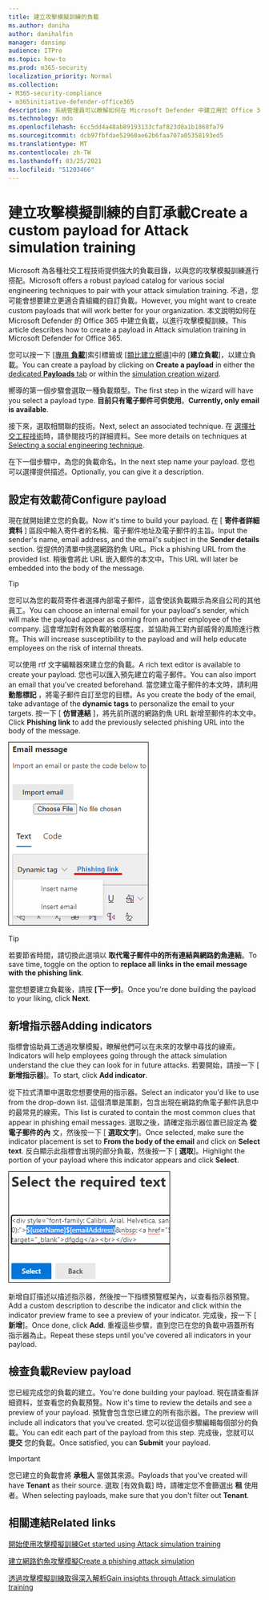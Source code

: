 ```yaml
---
title: 建立攻擊模擬訓練的負載
ms.author: daniha
author: danihalfin
manager: dansimp
audience: ITPro
ms.topic: how-to
ms.prod: m365-security
localization_priority: Normal
ms.collection:
- M365-security-compliance
- m365initiative-defender-office365
description: 系統管理員可以瞭解如何在 Microsoft Defender 中建立用於 Office 365 的自訂負載，以進行攻擊模擬訓練。
ms.technology: mdo
ms.openlocfilehash: 6cc5dd4a48ab89193133cfaf823d0a1b1868fa79
ms.sourcegitcommit: dcb97fbfdae52960ae62b6faa707a05358193ed5
ms.translationtype: MT
ms.contentlocale: zh-TW
ms.lasthandoff: 03/25/2021
ms.locfileid: "51203466"
---
```

# <a name="create-a-custom-payload-for-attack-simulation-training"></a><span data-ttu-id="14692-103">建立攻擊模擬訓練的自訂承載</span><span class="sxs-lookup"><span data-stu-id="14692-103">Create a custom payload for Attack simulation training</span></span>

<span data-ttu-id="14692-104">Microsoft 為各種社交工程技術提供強大的負載目錄，以與您的攻擊模擬訓練進行搭配。</span><span class="sxs-lookup"><span data-stu-id="14692-104">Microsoft offers a robust payload catalog for various social engineering techniques to pair with your attack simulation training.</span></span> <span data-ttu-id="14692-105">不過，您可能會想要建立更適合貴組織的自訂負載。</span><span class="sxs-lookup"><span data-stu-id="14692-105">However, you might want to create custom payloads that will work better for your organization.</span></span> <span data-ttu-id="14692-106">本文說明如何在 Microsoft Defender 的 Office 365 中建立負載，以進行攻擊模擬訓練。</span><span class="sxs-lookup"><span data-stu-id="14692-106">This article describes how to create a payload in Attack simulation training in Microsoft Defender for Office 365.</span></span>

<span data-ttu-id="14692-107">您可以按一下 [[專用 **負載**]](https://security.microsoft.com/attacksimulator?viewid=payload)索引標籤或 [[類比建立嚮導]](attack-simulation-training.md#selecting-a-payload)中的 [**建立負載**]，以建立負載。</span><span class="sxs-lookup"><span data-stu-id="14692-107">You can create a payload by clicking on **Create a payload** in either the [dedicated **Payloads** tab](https://security.microsoft.com/attacksimulator?viewid=payload) or within the [simulation creation wizard](attack-simulation-training.md#selecting-a-payload).</span></span>

<span data-ttu-id="14692-108">嚮導的第一個步驟會選取一種負載類型。</span><span class="sxs-lookup"><span data-stu-id="14692-108">The first step in the wizard will have you select a payload type.</span></span> <span data-ttu-id="14692-109">**目前只有電子郵件可供使用**。</span><span class="sxs-lookup"><span data-stu-id="14692-109">**Currently, only email is available**.</span></span>

<span data-ttu-id="14692-110">接下來，選取相關聯的技術。</span><span class="sxs-lookup"><span data-stu-id="14692-110">Next, select an associated technique.</span></span> <span data-ttu-id="14692-111">在 [選擇社交工程技術](attack-simulation-training.md#selecting-a-social-engineering-technique)時，請參閱技巧的詳細資料。</span><span class="sxs-lookup"><span data-stu-id="14692-111">See more details on techniques at [Selecting a social engineering technique](attack-simulation-training.md#selecting-a-social-engineering-technique).</span></span>

<span data-ttu-id="14692-112">在下一個步驟中，為您的負載命名。</span><span class="sxs-lookup"><span data-stu-id="14692-112">In the next step name your payload.</span></span> <span data-ttu-id="14692-113">您也可以選擇提供描述。</span><span class="sxs-lookup"><span data-stu-id="14692-113">Optionally, you can give it a description.</span></span>

## <a name="configure-payload"></a><span data-ttu-id="14692-114">設定有效載荷</span><span class="sxs-lookup"><span data-stu-id="14692-114">Configure payload</span></span>

<span data-ttu-id="14692-115">現在就開始建立您的負載。</span><span class="sxs-lookup"><span data-stu-id="14692-115">Now it's time to build your payload.</span></span> <span data-ttu-id="14692-116">在 [ **寄件者詳細資料** ] 區段中輸入寄件者的名稱、電子郵件地址及電子郵件的主旨。</span><span class="sxs-lookup"><span data-stu-id="14692-116">Input the sender's name, email address, and the email's subject in the **Sender details** section.</span></span> <span data-ttu-id="14692-117">從提供的清單中挑選網路釣魚 URL。</span><span class="sxs-lookup"><span data-stu-id="14692-117">Pick a phishing URL from the provided list.</span></span> <span data-ttu-id="14692-118">稍後會將此 URL 嵌入郵件的本文中。</span><span class="sxs-lookup"><span data-stu-id="14692-118">This URL will later be embedded into the body of the message.</span></span>

> [!TIP]
> <span data-ttu-id="14692-119">您可以為您的載荷寄件者選擇內部電子郵件，這會使該負載顯示為來自公司的其他員工。</span><span class="sxs-lookup"><span data-stu-id="14692-119">You can choose an internal email for your payload's sender, which will make the payload appear as coming from another employee of the company.</span></span> <span data-ttu-id="14692-120">這會增加對有效負載的敏感程度，並協助員工對內部威脅的風險進行教育。</span><span class="sxs-lookup"><span data-stu-id="14692-120">This will increase susceptibility to the payload and will help educate employees on the risk of internal threats.</span></span>

<span data-ttu-id="14692-121">可以使用 rtf 文字編輯器來建立您的負載。</span><span class="sxs-lookup"><span data-stu-id="14692-121">A rich text editor is available to create your payload.</span></span> <span data-ttu-id="14692-122">您也可以匯入預先建立的電子郵件。</span><span class="sxs-lookup"><span data-stu-id="14692-122">You can also import an email that you've created beforehand.</span></span> <span data-ttu-id="14692-123">當您建立電子郵件的本文時，請利用 **動態標記** ，將電子郵件自訂至您的目標。</span><span class="sxs-lookup"><span data-stu-id="14692-123">As you create the body of the email, take advantage of the **dynamic tags** to personalize the email to your targets.</span></span> <span data-ttu-id="14692-124">按一下 [ **仿冒連結** ]，將先前所選的網路釣魚 URL 新增至郵件的本文中。</span><span class="sxs-lookup"><span data-stu-id="14692-124">Click **Phishing link** to add the previously selected phishing URL into the body of the message.</span></span>

![為 Office 365 的 Microsoft Defender 的負載建立中突出顯示網路釣魚連結和動態標記](../../media/attack-sim-preview-payload-email-body.png)

> [!TIP]
> <span data-ttu-id="14692-126">若要節省時間，請切換此選項以 **取代電子郵件中的所有連結與網路釣魚連結**。</span><span class="sxs-lookup"><span data-stu-id="14692-126">To save time, toggle on the option to **replace all links in the email message with the phishing link**.</span></span>

<span data-ttu-id="14692-127">當您想要建立負載後，請按 **[下一步]**。</span><span class="sxs-lookup"><span data-stu-id="14692-127">Once you're done building the payload to your liking, click **Next**.</span></span>

## <a name="adding-indicators"></a><span data-ttu-id="14692-128">新增指示器</span><span class="sxs-lookup"><span data-stu-id="14692-128">Adding indicators</span></span>

<span data-ttu-id="14692-129">指標會協助員工透過攻擊模擬，瞭解他們可以在未來的攻擊中尋找的線索。</span><span class="sxs-lookup"><span data-stu-id="14692-129">Indicators will help employees going through the attack simulation understand the clue they can look for in future attacks.</span></span> <span data-ttu-id="14692-130">若要開始，請按一下 [ **新增指示器**]。</span><span class="sxs-lookup"><span data-stu-id="14692-130">To start, click **Add indicator**.</span></span>

<span data-ttu-id="14692-131">從下拉式清單中選取您想要使用的指示器。</span><span class="sxs-lookup"><span data-stu-id="14692-131">Select an indicator you'd like to use from the drop-down list.</span></span> <span data-ttu-id="14692-132">這個清單是策劃，包含出現在網路釣魚電子郵件訊息中的最常見的線索。</span><span class="sxs-lookup"><span data-stu-id="14692-132">This list is curated to contain the most common clues that appear in phishing email messages.</span></span> <span data-ttu-id="14692-133">選取之後，請確定指示器位置已設定為 **從電子郵件的內** 文，然後按一下 [ **選取文字**]。</span><span class="sxs-lookup"><span data-stu-id="14692-133">Once selected, make sure the indicator placement is set to **From the body of the email** and click on **Select text**.</span></span> <span data-ttu-id="14692-134">反白顯示此指標會出現的部分負載，然後按一下 [ **選取**]。</span><span class="sxs-lookup"><span data-stu-id="14692-134">Highlight the portion of your payload where this indicator appears and click **Select**.</span></span>

![郵件內文中的突出顯示文字，以加入攻擊模擬訓練中的指示器](../../media/attack-sim-preview-select-text.png)

<span data-ttu-id="14692-136">新增自訂描述以描述指示器，然後按一下指標預覽框架內，以查看指示器預覽。</span><span class="sxs-lookup"><span data-stu-id="14692-136">Add a custom description to describe the indicator and click within the indicator preview frame to see a preview of your indicator.</span></span> <span data-ttu-id="14692-137">完成後，按一下 [ **新增**]。</span><span class="sxs-lookup"><span data-stu-id="14692-137">Once done, click **Add**.</span></span> <span data-ttu-id="14692-138">重複這些步驟，直到您已在您的負載中涵蓋所有指示器為止。</span><span class="sxs-lookup"><span data-stu-id="14692-138">Repeat these steps until you've covered all indicators in your payload.</span></span>

## <a name="review-payload"></a><span data-ttu-id="14692-139">檢查負載</span><span class="sxs-lookup"><span data-stu-id="14692-139">Review payload</span></span>

<span data-ttu-id="14692-140">您已經完成您的負載的建立。</span><span class="sxs-lookup"><span data-stu-id="14692-140">You're done building your payload.</span></span> <span data-ttu-id="14692-141">現在請查看詳細資料，並查看您的負載預覽。</span><span class="sxs-lookup"><span data-stu-id="14692-141">Now it's time to review the details and see a preview of your payload.</span></span> <span data-ttu-id="14692-142">預覽會包含您已建立的所有指示器。</span><span class="sxs-lookup"><span data-stu-id="14692-142">The preview will include all indicators that you've created.</span></span> <span data-ttu-id="14692-143">您可以從這個步驟編輯每個部分的負載。</span><span class="sxs-lookup"><span data-stu-id="14692-143">You can edit each part of the payload from this step.</span></span> <span data-ttu-id="14692-144">完成後，您就可以 **提交** 您的負載。</span><span class="sxs-lookup"><span data-stu-id="14692-144">Once satisfied, you can **Submit** your payload.</span></span>

> [!IMPORTANT]
> <span data-ttu-id="14692-145">您已建立的負載會將 **承租人** 當做其來源。</span><span class="sxs-lookup"><span data-stu-id="14692-145">Payloads that you've created will have **Tenant** as their source.</span></span> <span data-ttu-id="14692-146">選取 [有效負載] 時，請確定您不會篩選出 **租** 使用者。</span><span class="sxs-lookup"><span data-stu-id="14692-146">When selecting payloads, make sure that you don't filter out **Tenant**.</span></span>

## <a name="related-links"></a><span data-ttu-id="14692-147">相關連結</span><span class="sxs-lookup"><span data-stu-id="14692-147">Related links</span></span>

[<span data-ttu-id="14692-148">開始使用攻擊模擬訓練</span><span class="sxs-lookup"><span data-stu-id="14692-148">Get started using Attack simulation training</span></span>](attack-simulation-training-get-started.md)

[<span data-ttu-id="14692-149">建立網路釣魚攻擊模擬</span><span class="sxs-lookup"><span data-stu-id="14692-149">Create a phishing attack simulation</span></span>](attack-simulation-training.md)

[<span data-ttu-id="14692-150">透過攻擊模擬訓練取得深入解析</span><span class="sxs-lookup"><span data-stu-id="14692-150">Gain insights through Attack simulation training</span></span>](attack-simulation-training-insights.md)
